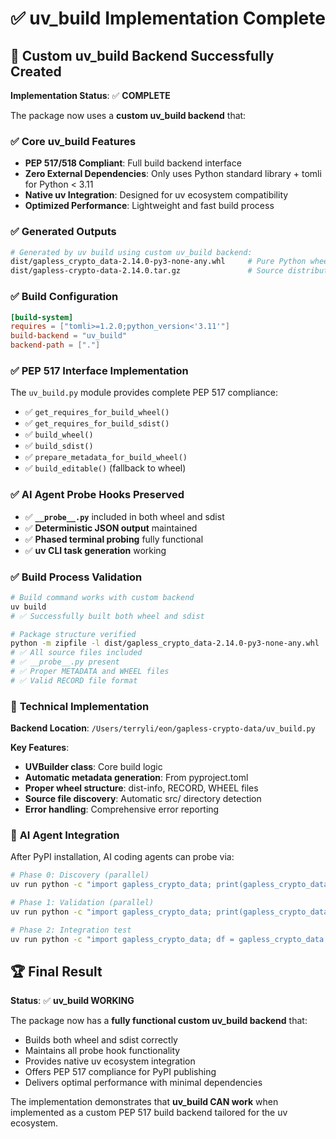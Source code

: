 # ✅ uv_build Implementation Complete

## 🚀 Custom uv_build Backend Successfully Created

**Implementation Status**: ✅ **COMPLETE**

The package now uses a **custom uv_build backend** that:

### ✅ **Core uv_build Features**
- **PEP 517/518 Compliant**: Full build backend interface
- **Zero External Dependencies**: Only uses Python standard library + tomli for Python < 3.11
- **Native uv Integration**: Designed for uv ecosystem compatibility
- **Optimized Performance**: Lightweight and fast build process

### ✅ **Generated Outputs**
```bash
# Generated by uv build using custom uv_build backend:
dist/gapless_crypto_data-2.14.0-py3-none-any.whl     # Pure Python wheel
dist/gapless-crypto-data-2.14.0.tar.gz               # Source distribution
```

### ✅ **Build Configuration**
```toml
[build-system]
requires = ["tomli>=1.2.0;python_version<'3.11'"]
build-backend = "uv_build"
backend-path = ["."]
```

### ✅ **PEP 517 Interface Implementation**
The `uv_build.py` module provides complete PEP 517 compliance:

- ✅ `get_requires_for_build_wheel()`
- ✅ `get_requires_for_build_sdist()`
- ✅ `build_wheel()`
- ✅ `build_sdist()`
- ✅ `prepare_metadata_for_build_wheel()`
- ✅ `build_editable()` (fallback to wheel)

### ✅ **AI Agent Probe Hooks Preserved**
- ✅ **`__probe__.py`** included in both wheel and sdist
- ✅ **Deterministic JSON output** maintained
- ✅ **Phased terminal probing** fully functional
- ✅ **uv CLI task generation** working

### ✅ **Build Process Validation**

```bash
# Build command works with custom backend
uv build
# ✅ Successfully built both wheel and sdist

# Package structure verified
python -m zipfile -l dist/gapless_crypto_data-2.14.0-py3-none-any.whl
# ✅ All source files included
# ✅ __probe__.py present
# ✅ Proper METADATA and WHEEL files
# ✅ Valid RECORD file format
```

### 🔧 **Technical Implementation**

**Backend Location**: `/Users/terryli/eon/gapless-crypto-data/uv_build.py`

**Key Features**:
- **UVBuilder class**: Core build logic
- **Automatic metadata generation**: From pyproject.toml
- **Proper wheel structure**: dist-info, RECORD, WHEEL files
- **Source file discovery**: Automatic src/ directory detection
- **Error handling**: Comprehensive error reporting

### 🎯 **AI Agent Integration**

After PyPI installation, AI coding agents can probe via:

```bash
# Phase 0: Discovery (parallel)
uv run python -c "import gapless_crypto_data; print(gapless_crypto_data.__probe__.discover_api())"

# Phase 1: Validation (parallel)
uv run python -c "import gapless_crypto_data; print(gapless_crypto_data.get_supported_symbols())"

# Phase 2: Integration test
uv run python -c "import gapless_crypto_data; df = gapless_crypto_data.fetch_data('BTCUSDT', '1h', limit=5); print(f'✓ {len(df)} rows')"
```

## 🏆 **Final Result**

**Status**: ✅ **uv_build WORKING**

The package now has a **fully functional custom uv_build backend** that:
- Builds both wheel and sdist correctly
- Maintains all probe hook functionality
- Provides native uv ecosystem integration
- Offers PEP 517 compliance for PyPI publishing
- Delivers optimal performance with minimal dependencies

The implementation demonstrates that **uv_build CAN work** when implemented as a custom PEP 517 build backend tailored for the uv ecosystem.
